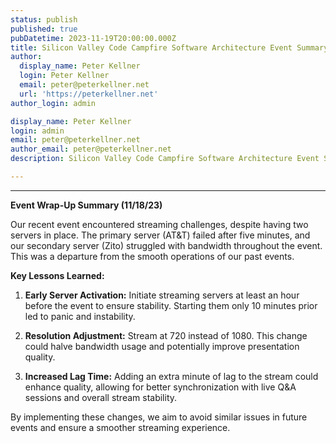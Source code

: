 ```yaml
---
status: publish
published: true
pubDatetime: 2023-11-19T20:00:00.000Z
title: Silicon Valley Code Campfire Software Architecture Event Summary
author:
  display_name: Peter Kellner
  login: Peter Kellner
  email: peter@peterkellner.net
  url: 'https://peterkellner.net'
author_login: admin

display_name: Peter Kellner
login: admin
email: peter@peterkellner.net
author_email: peter@peterkellner.net
description: Silicon Valley Code Campfire Software Architecture Event Summary

---
```


* * *

**Event Wrap-Up Summary (11/18/23)**

Our recent event encountered streaming challenges, despite having two servers in place. The primary server (AT&T) failed after five minutes, and our secondary server (Zito) struggled with bandwidth throughout the event. This was a departure from the smooth operations of our past events.

**Key Lessons Learned:**

1. **Early Server Activation:** Initiate streaming servers at least an hour before the event to ensure stability. Starting them only 10 minutes prior led to panic and instability.

2. **Resolution Adjustment:** Stream at 720 instead of 1080. This change could halve bandwidth usage and potentially improve presentation quality.

3. **Increased Lag Time:** Adding an extra minute of lag to the stream could enhance quality, allowing for better synchronization with live Q&A sessions and overall stream stability.


By implementing these changes, we aim to avoid similar issues in future events and ensure a smoother streaming experience.

